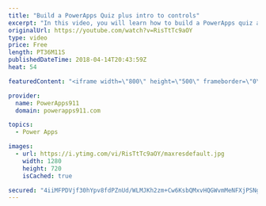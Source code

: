 ```yaml
---
title: "Build a PowerApps Quiz plus intro to controls"
excerpt: "In this video, you will learn how to build a PowerApps quiz and in the process get introduced to several controls, the Switch Function and some app building tips. A little bit for everyone.   Topics covered:  • Building a quiz with a calculated score  • Toggle Control  • Radio Control  • Date Picker"
originalUrl: https://youtube.com/watch?v=RisTtTc9aOY
type: video
price: Free
length: PT36M11S
publishedDateTime: 2018-04-14T20:43:59Z
heat: 54

featuredContent: "<iframe width=\"800\" height=\"500\" frameborder=\"0\" src=\"https://www.youtube.com/embed/RisTtTc9aOY\" allow=\"accelerometer; autoplay; encrypted-media; gyroscope; picture-in-picture\" allowfullscreen></iframe>"

provider:
  name: PowerApps911
  domain: powerapps911.com

topics:
  - Power Apps

images:
  - url: https://i.ytimg.com/vi/RisTtTc9aOY/maxresdefault.jpg
    width: 1280
    height: 720
    isCached: true

secured: "4iiMFPDVjf30hYpv8fdPZnUd/WLMJKh2zm+Cw6KsbQMxvHQGWvmMeNFXjPSNgyv09jI17jf2QX9j82sduGuU/Is00hLBf+Ri+NM0LAnxjJ4Psfd4kVxHlKUaRDPNzcJ+gzSlDbY6zwdSqvfElvQXMHGX5kC+3Lx/yjqea4nJd3HvpVMobMUz3KwqnMjZfLzKboXGR85AmS5QC9CaKZnCUxVmAFeR7K1AUdDFxXR7+WjbtB20HQ+fybdvM1XhHIol0GhuCBqFhkvZGEosp9r7ZS73gde4KMQNzSAouAM5AM+8uUiyo+SzLS+EpB/Gwga0V/BMgfmaWhmowroAsC/trv67H/wZEX4JfvGKaA4mN282gQ2ZAbdKspo94icZm0+3PkqSKLiXCrj0AqZJVLTrfQd669TFZTPowcHVnI1saUk=;He9Typ7S4ESzZCt3n7YIng=="
---
```


